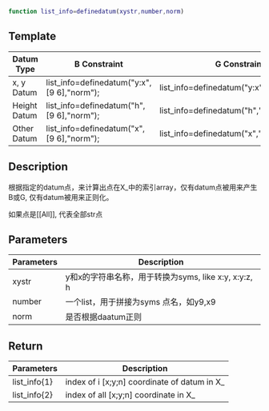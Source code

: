 ```matlab
function list_info=definedatum(xystr,number,norm)
```

## Template  

| Datum Type             | B Constraint                               | G Constraint                               |
| ------------ | ------------------------------------------ | ------------------------------------------ |
| x, y  Datum  | list_info=definedatum("y:x",[9 6],"norm"); | list_info=definedatum("y:x","ALL","norm"); |
| Height Datum | list_info=definedatum("h",[9 6],"norm");   | list_info=definedatum("h","ALL","norm");   |
| Other Datum  | list_info=definedatum("x",[9 6],"norm");   | list_info=definedatum("x","ALL","norm");   |


## Description 
根据指定的datum点，来计算出点在X_中的索引array，仅有datum点被用来产生B或G, 仅有datum被用来正则化。

如果点是[[All]], 代表全部str点

## Parameters 

| Parameters | Description                                          |
| ---------- | ---------------------------------------------------- |
| xystr      | y和x的字符串名称，用于转换为syms, like x:y, x:y:z, h |
| number     | 一个list，用于拼接为syms 点名，如y9,x9               |
| norm       | 是否根据daatum正则                                   |

## Return 

| Parameters   | Description                                  |
| ------------ | -------------------------------------------- |
| list_info{1} | index of i [x;y;n] coordinate of datum in X_ |
| list_info{2} | index of all [x;y;n] coordinate in X_        |

 